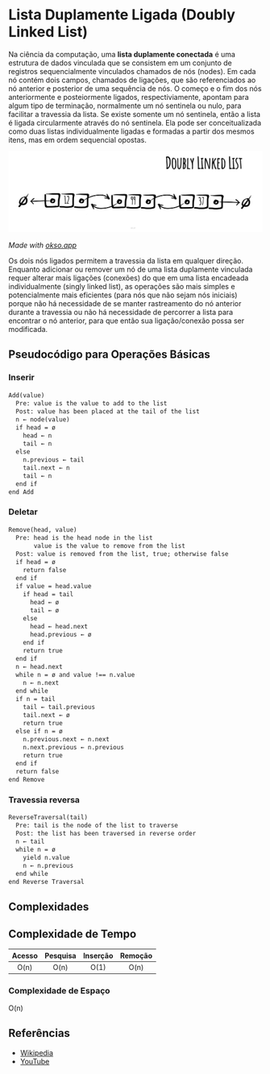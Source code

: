 # Lista Duplamente Ligada (Doubly Linked List)

Na ciência da computação, uma **lista duplamente conectada** é uma estrutura
de dados vinculada que se consistem em um conjunto de registros
sequencialmente vinculados chamados de nós (nodes). Em cada nó contém dois
campos, chamados de ligações, que são referenciados ao nó anterior e posterior
de uma sequência de nós. O começo e o fim dos nós anteriormente e posteiormente
ligados, respectiviamente, apontam para algum tipo de terminação, normalmente
um nó sentinela ou nulo, para facilitar a travessia da lista. Se existe
somente um nó sentinela, então a lista é ligada circularmente através do nó
sentinela. Ela pode ser conceitualizada como duas listas individualmente ligadas
e formadas a partir dos mesmos itens, mas em ordem sequencial opostas.

![Doubly Linked List](./images/doubly-linked-list.jpeg)

*Made with [okso.app](https://okso.app)*

Os dois nós ligados permitem a travessia da lista em qualquer direção.
Enquanto adicionar ou remover um nó de uma lista duplamente vinculada requer
alterar mais ligações (conexões) do que em uma lista encadeada individualmente
(singly linked list), as operações são mais simples e potencialmente mais
eficientes (para nós que não sejam nós iniciais) porque não há necessidade
de se manter rastreamento do nó anterior durante a travessia ou não há
necessidade de percorrer a lista para encontrar o nó anterior, para que
então sua ligação/conexão possa ser modificada.

## Pseudocódigo para Operações Básicas

### Inserir

```text
Add(value)
  Pre: value is the value to add to the list
  Post: value has been placed at the tail of the list
  n ← node(value)
  if head = ø
    head ← n
    tail ← n
  else
    n.previous ← tail
    tail.next ← n
    tail ← n
  end if
end Add
```

### Deletar

```text
Remove(head, value)
  Pre: head is the head node in the list
       value is the value to remove from the list
  Post: value is removed from the list, true; otherwise false
  if head = ø
    return false
  end if
  if value = head.value
    if head = tail
      head ← ø
      tail ← ø
    else
      head ← head.next
      head.previous ← ø
    end if
    return true
  end if
  n ← head.next
  while n = ø and value !== n.value
    n ← n.next
  end while
  if n = tail
    tail ← tail.previous
    tail.next ← ø
    return true
  else if n = ø
    n.previous.next ← n.next
    n.next.previous ← n.previous
    return true
  end if
  return false
end Remove
```

### Travessia reversa

```text
ReverseTraversal(tail)
  Pre: tail is the node of the list to traverse
  Post: the list has been traversed in reverse order
  n ← tail
  while n = ø
    yield n.value
    n ← n.previous
  end while
end Reverse Traversal
```

## Complexidades

## Complexidade de Tempo

| Acesso    | Pesquisa    | Inserção | Remoção  |
| :-------: | :---------: | :------: | :------: |
| O(n)      | O(n)        | O(1)     | O(n)     |

### Complexidade de Espaço

O(n)

## Referências

- [Wikipedia](https://en.wikipedia.org/wiki/Doubly_linked_list)
- [YouTube](https://www.youtube.com/watch?v=JdQeNxWCguQ&t=7s&index=72&list=PLLXdhg_r2hKA7DPDsunoDZ-Z769jWn4R8)
